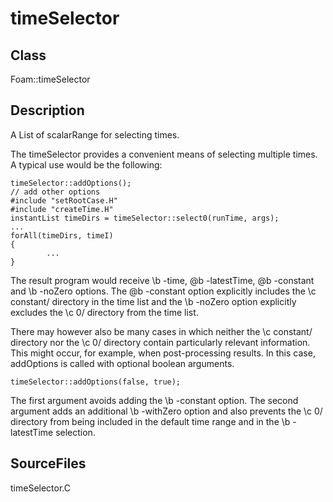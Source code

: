 # timeSelector 
## Class
Foam::timeSelector

## Description
A List of scalarRange for selecting times.

The timeSelector provides a convenient means of selecting multiple
times. A typical use would be the following:

```
timeSelector::addOptions();
// add other options
#include "setRootCase.H"
#include "createTime.H"
instantList timeDirs = timeSelector::select0(runTime, args);
...
forAll(timeDirs, timeI)
{
        ...
}
```

The result program would receive \b -time, @b -latestTime, @b -constant
and \b -noZero options. The @b -constant option explicitly includes the
\c constant/ directory in the time list and the \b -noZero option
explicitly excludes the \c 0/ directory from the time list.

There may however also be many cases in which neither the \c constant/
directory nor the \c 0/ directory contain particularly relevant
information. This might occur, for example, when post-processing
results. In this case, addOptions is called with optional boolean
arguments.

```
timeSelector::addOptions(false, true);
```

The first argument avoids adding the \b -constant option. The second
argument adds an additional \b -withZero option and also prevents the
\c 0/ directory from being included in the default time range and in the
\b -latestTime selection.

## SourceFiles
timeSelector.C

